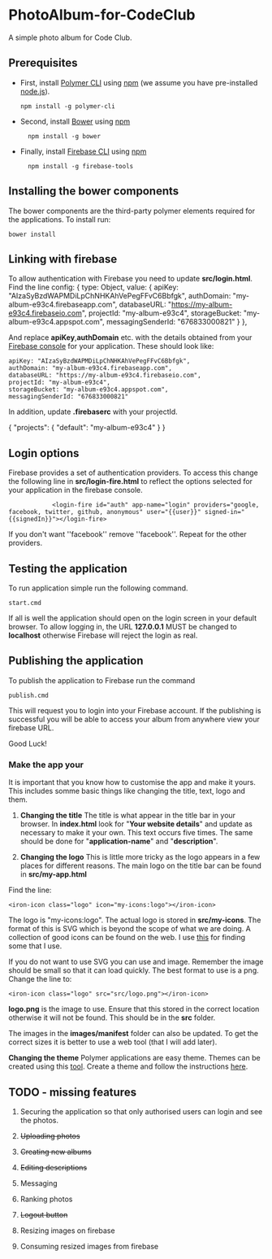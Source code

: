 # PhotoAlbum-for-CodeClub
A simple photo album for Code Club.

## Prerequisites

* First, install [Polymer CLI](https://github.com/Polymer/polymer-cli) using
[npm](https://www.npmjs.com) (we assume you have pre-installed [node.js](https://nodejs.org)).

      npm install -g polymer-cli

* Second, install [Bower](https://bower.io/) using [npm](https://www.npmjs.com)

        npm install -g bower


* Finally, install [Firebase CLI](https://github.com/firebase/firebase-tools) using [npm](https://www.npmjs.com)

        npm install -g firebase-tools


## Installing the bower components
The bower components are the third-party polymer elements required for the applications. To install run:

    bower install

## Linking with firebase
To allow authentication with Firebase you need to update **src/login.html**. Find the line
    config: {
        type: Object,
        value: {
            apiKey: "AIzaSyBzdWAPMDiLpChNHKAhVePegFFvC6Bbfgk",
            authDomain: "my-album-e93c4.firebaseapp.com",
            databaseURL: "https://my-album-e93c4.firebaseio.com",
            projectId: "my-album-e93c4",
            storageBucket: "my-album-e93c4.appspot.com",
            messagingSenderId: "676833000821"
        }
    },

And replace **apiKey**,**authDomain** etc. with the details obtained from your [Firebase console](https://console.firebase.google.com) for your application. These should look like:

    apiKey: "AIzaSyBzdWAPMDiLpChNHKAhVePegFFvC6Bbfgk",
    authDomain: "my-album-e93c4.firebaseapp.com",
    databaseURL: "https://my-album-e93c4.firebaseio.com",
    projectId: "my-album-e93c4",
    storageBucket: "my-album-e93c4.appspot.com",
    messagingSenderId: "676833000821"


In addition, update **.firebaserc** with your projectId.

{
  "projects": {
    "default": "my-album-e93c4"
  }
}


## Login options
Firebase provides a set of authentication providers. To access this change the following line in **src/login-fire.html** to reflect the options selected for your application in the firebase console.

                <login-fire id="auth" app-name="login" providers="google, facebook, twitter, github, anonymous" user="{{user}}" signed-in="{{signedIn}}"></login-fire>

If you don't want ''facebook'' remove ''facebook''. Repeat for the other providers.

## Testing the application
To run application simple run the following command.

    start.cmd

If all is well the application should open on the login screen in your default browser. To allow logging in, the URL **127.0.0.1** MUST be changed to **localhost** otherwise Firebase will reject the login as real.

## Publishing the application

To publish the application to Firebase run the command

    publish.cmd

This will request you to login into your Firebase account. If the publishing is successful you will be able to access your album from anywhere view your firebase URL.

Good Luck!

### Make the app your
It is important that you know how to customise the app and make it yours. This includes somme basic things like changing the title, text, logo and them.

1. **Changing the title**
The title is what appear in the title bar in your browser. 
In **index.html** look for "**Your website details**" and update as necessary to make it your own. This text occurs five times. The same should be done for "**application-name**" and "**description**".

2. **Changing the logo**
This is little more tricky as the logo appears in a few places for different reasons. The main logo on the title bar can be found in **src/my-app.html**

Find the line:

    <iron-icon class="logo" icon="my-icons:logo"></iron-icon>

The logo is "my-icons:logo". The actual logo is stored in **src/my-icons**. The format of this is SVG which is beyond the scope of what we are doing. A collection of good icons can be found on the web. I use [this](https://material.io/icons/) for finding some that I use.

If you do not want to use SVG you can use and image. Remember the image should be small so that it can load quickly. The best format to use is a png. Change the line to: 

    <iron-icon class="logo" src="src/logo.png"></iron-icon>

**logo.png** is the image to use. Ensure that this stored in the correct location otherwise it will not be found. This should be in the **src** folder.

The images in the **images/manifest** folder can also be updated. To get the correct sizes it is better to use a web tool (that I will add later).

**Changing the theme**
Polymer applications are easy theme. Themes can be created using this [tool](https://polymerthemes.com/custom-style/). Create a theme and follow the instructions [here](https://polymerthemes.com/help/).


## TODO - missing features
1. Securing the application so that only authorised users can login and see the photos.

2. ~~Uploading photos~~

3. ~~Creating new albums~~

4. ~~Editing descriptions~~

5. Messaging

6. Ranking photos 

7. ~~Logout button~~

8. Resizing images on firebase

9. Consuming resized images from firebase